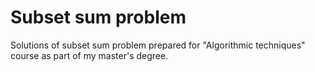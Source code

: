 # Subset sum problem
Solutions of subset sum problem prepared for "Algorithmic techniques" course as part of my master's degree.
